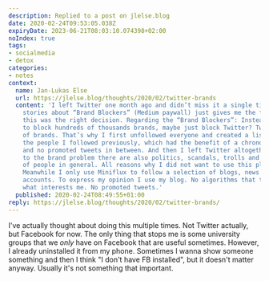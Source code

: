 ```yaml
---
description: Replied to a post on jlelse.blog
date: 2020-02-24T09:53:05.038Z
expiryDate: 2023-06-21T08:03:10.074398+02:00
noIndex: true
tags:
- socialmedia
- detox
categories:
- notes
context:
  name: Jan-Lukas Else
  url: https://jlelse.blog/thoughts/2020/02/twitter-brands
  content: 'I left Twitter one month ago and didn’t miss it a single time. Reading
    stories about “Brand Blockers” (Medium paywall) just gives me the feeling that
    this was the right decision. Regarding the “Brand Blockers”: Instead of trying
    to block hundreds of thousands brands, maybe just block Twitter? Twitter is full
    of brands. That’s why I first unfollowed everyone and created a list with all
    the people I followed previously, which had the benefit of a chronological timeline
    and no promoted tweets in between. And then I left Twitter altogether. In addition
    to the brand problem there are also politics, scandals, trolls and the attitude
    of people in general. All reasons why I did not want to use this platform anymore.
    Meanwhile I only use Miniflux to follow a selection of blogs, news sites and Fediverse
    accounts. To express my opinion I use my blog. No algorithms that think they know
    what interests me. No promoted tweets.'
  published: 2020-02-24T08:49:55+01:00
reply: https://jlelse.blog/thoughts/2020/02/twitter-brands/
---
```


I've actually thought about doing this multiple times. Not Twitter actually, but Facebook for now. The only thing that stops me is some university groups that we _only_ have on Facebook that are useful sometimes. However, I already uninstalled it from my phone. Sometimes I wanna show someone something and then I think "I don't have FB installed", but it doesn't matter anyway. Usually it's not something that important.
